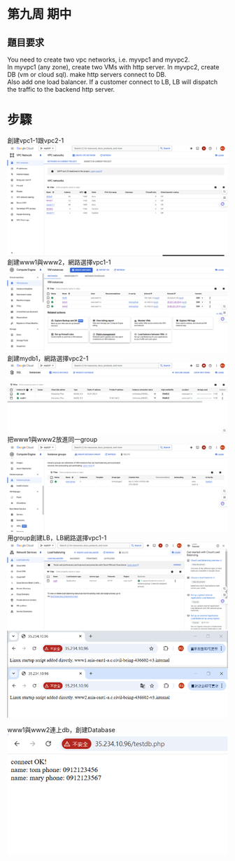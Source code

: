 # 第九周 期中
## 題目要求
You need to create two vpc networks, i.e. myvpc1 and myvpc2. <br>
In myvpc1 (any zone), create two VMs with http server. In myvpc2, create DB (vm or cloud sql). make http servers connect to DB. <br>
Also add one load balancer. If a customer connect to LB, LB will dispatch the traffic to the backend http server. <br>
# 步驟
創建vpc1-1跟vpc2-1
<img src="../pic/1105.png">
創建www1與www2，網路選擇vpc1-1
<img src="../pic/1105-1.png">
創建mydb1，網路選擇vpc2-1
<img src="../pic/1105-2.png">
把www1與www2放進同一group
<img src="../pic/1105-3.png">
用group創建LB，LB網路選擇vpc1-1
<img src="../pic/1105-4.png">
<img src="../pic/1105-5.png">

www1與www2連上db，創建Database
<img src="../pic/1105-6.png">
